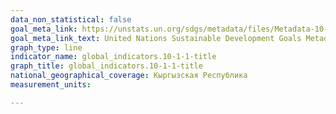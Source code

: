 ```yaml
---
data_non_statistical: false
goal_meta_link: https://unstats.un.org/sdgs/metadata/files/Metadata-10-01-01.pdf
goal_meta_link_text: United Nations Sustainable Development Goals Metadata (PDF 221 KB)
graph_type: line
indicator_name: global_indicators.10-1-1-title
graph_title: global_indicators.10-1-1-title
national_geographical_coverage: Кыргызская Республика
measurement_units: 

---
```

